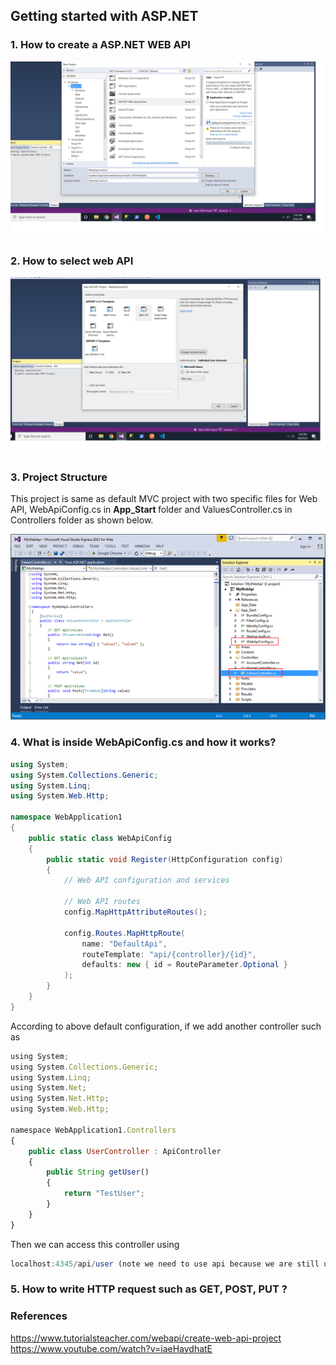 ## Getting started with ASP.NET ##

### 1. How to create a ASP.NET WEB API ###
<img src="Step1.png" />

### 2. How to select web API ###
<img src="Step2.png" />

### 3. Project Structure ###
This project is same as default MVC project with two specific files for Web API, WebApiConfig.cs in <b>App_Start </b> folder and ValuesController.cs in Controllers folder as shown below.

<img src="Step3.png"/>

### 4. What is inside WebApiConfig.cs and how it works? ###
```cs
using System;
using System.Collections.Generic;
using System.Linq;
using System.Web.Http;

namespace WebApplication1
{
    public static class WebApiConfig
    {
        public static void Register(HttpConfiguration config)
        {
            // Web API configuration and services

            // Web API routes
            config.MapHttpAttributeRoutes();

            config.Routes.MapHttpRoute(
                name: "DefaultApi",
                routeTemplate: "api/{controller}/{id}",
                defaults: new { id = RouteParameter.Optional }
            );
        }
    }
}
```
According to above default configuration, if we add another controller such as 
```js
using System;
using System.Collections.Generic;
using System.Linq;
using System.Net;
using System.Net.Http;
using System.Web.Http;

namespace WebApplication1.Controllers
{
    public class UserController : ApiController
    {
        public String getUser()
        {
            return "TestUser";
        }
    }
}
```
Then we can access this controller using 
```js
localhost:4345/api/user (note we need to use api because we are still using  routeTemplate: "api/{controller}/{id}" where controller is controller name and id is option)
```


### 5. How to write HTTP request such as GET, POST, PUT ? ###


### References ### 
https://www.tutorialsteacher.com/webapi/create-web-api-project
<br/>
https://www.youtube.com/watch?v=iaeHaydhatE
